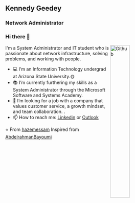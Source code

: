 ## Kennedy Geedey
### Network Administrator
### Hi there 👋

<img width="35%" align="right" alt="Github" src="https://user-images.githubusercontent.com/48678280/88862734-4903af80-d201-11ea-968b-9c939d88a37c.gif" />

I'm a System Administrator and IT student who is passionate about network infrastructure, solving problems, and working with people.

- 💻 I’m an Information Technology undergrad at Arizona State University.🌞
- 📚 I’m currently furthering my skills as a System Administrator through the Microsoft Software and Systems Academy.
- 👯 I’m looking for a job with a company that values customer service, a growth mindset, and team collaboration. . 
- 📫 How to reach me: [Linkedin](https://www.linkedin.com/in/kennedy-geedey) or [Outlook](mailto:kennedy.a.geedey@outlook.com)



⭐️ From [hazemessam](https://github.com/hazemessam)
Inspired from [AbdelrahmanBayoumi](https://github.com/abdelrahmanbayoumi)
